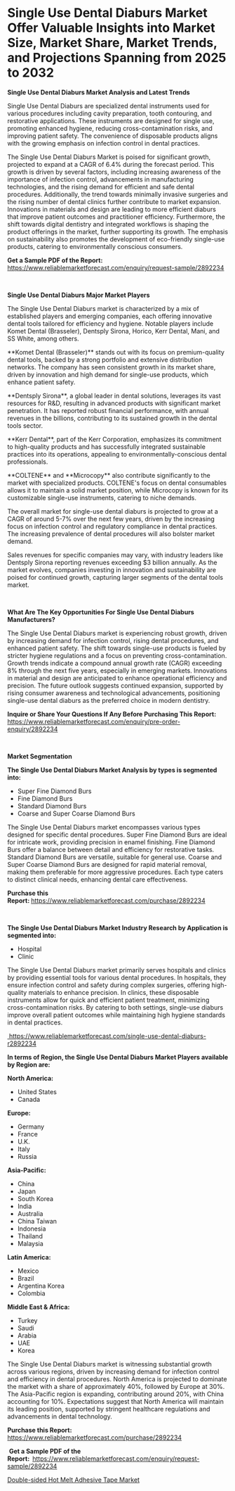 <p><h1>Single Use Dental Diaburs Market Offer Valuable Insights into Market Size, Market Share, Market Trends, and Projections Spanning from 2025 to 2032</h1></p><p><strong>Single Use Dental Diaburs Market Analysis and Latest Trends</strong></p>
<p><p>Single Use Dental Diaburs are specialized dental instruments used for various procedures including cavity preparation, tooth contouring, and restorative applications. These instruments are designed for single use, promoting enhanced hygiene, reducing cross-contamination risks, and improving patient safety. The convenience of disposable products aligns with the growing emphasis on infection control in dental practices.</p><p>The Single Use Dental Diaburs Market is poised for significant growth, projected to expand at a CAGR of 6.4% during the forecast period. This growth is driven by several factors, including increasing awareness of the importance of infection control, advancements in manufacturing technologies, and the rising demand for efficient and safe dental procedures. Additionally, the trend towards minimally invasive surgeries and the rising number of dental clinics further contribute to market expansion. Innovations in materials and design are leading to more efficient diaburs that improve patient outcomes and practitioner efficiency. Furthermore, the shift towards digital dentistry and integrated workflows is shaping the product offerings in the market, further supporting its growth. The emphasis on sustainability also promotes the development of eco-friendly single-use products, catering to environmentally conscious consumers.</p></p>
<p><strong>Get a Sample PDF of the Report:&nbsp;</strong> <a href="https://www.reliablemarketforecast.com/enquiry/request-sample/2892234?utm_campaign=2277&utm_medium=2&utm_source=Github&utm_content=ia&utm_term=15032025&utm_id=single-use-dental-diaburs">https://www.reliablemarketforecast.com/enquiry/request-sample/2892234</a></p>
<p>&nbsp;</p>
<p><strong>Single Use Dental Diaburs Major Market Players</strong></p>
<p><p>The Single Use Dental Diaburs market is characterized by a mix of established players and emerging companies, each offering innovative dental tools tailored for efficiency and hygiene. Notable players include Komet Dental (Brasseler), Dentsply Sirona, Horico, Kerr Dental, Mani, and SS White, among others.</p><p>**Komet Dental (Brasseler)** stands out with its focus on premium-quality dental tools, backed by a strong portfolio and extensive distribution networks. The company has seen consistent growth in its market share, driven by innovation and high demand for single-use products, which enhance patient safety.</p><p>**Dentsply Sirona**, a global leader in dental solutions, leverages its vast resources for R&D, resulting in advanced products with significant market penetration. It has reported robust financial performance, with annual revenues in the billions, contributing to its sustained growth in the dental tools sector.</p><p>**Kerr Dental**, part of the Kerr Corporation, emphasizes its commitment to high-quality products and has successfully integrated sustainable practices into its operations, appealing to environmentally-conscious dental professionals.</p><p>**COLTENE** and **Microcopy** also contribute significantly to the market with specialized products. COLTENE's focus on dental consumables allows it to maintain a solid market position, while Microcopy is known for its customizable single-use instruments, catering to niche demands.</p><p>The overall market for single-use dental diaburs is projected to grow at a CAGR of around 5-7% over the next few years, driven by the increasing focus on infection control and regulatory compliance in dental practices. The increasing prevalence of dental procedures will also bolster market demand.</p><p>Sales revenues for specific companies may vary, with industry leaders like Dentsply Sirona reporting revenues exceeding $3 billion annually. As the market evolves, companies investing in innovation and sustainability are poised for continued growth, capturing larger segments of the dental tools market.</p></p>
<p>&nbsp;</p>
<p><strong>What Are The Key Opportunities For Single Use Dental Diaburs Manufacturers?</strong></p>
<p><p>The Single Use Dental Diaburs market is experiencing robust growth, driven by increasing demand for infection control, rising dental procedures, and enhanced patient safety. The shift towards single-use products is fueled by stricter hygiene regulations and a focus on preventing cross-contamination. Growth trends indicate a compound annual growth rate (CAGR) exceeding 8% through the next five years, especially in emerging markets. Innovations in material and design are anticipated to enhance operational efficiency and precision. The future outlook suggests continued expansion, supported by rising consumer awareness and technological advancements, positioning single-use dental diaburs as the preferred choice in modern dentistry.</p></p>
<p><strong>Inquire or Share Your Questions If Any Before Purchasing This Report:</strong> <a href="https://www.reliablemarketforecast.com/enquiry/pre-order-enquiry/2892234?utm_campaign=2277&utm_medium=2&utm_source=Github&utm_content=ia&utm_term=15032025&utm_id=single-use-dental-diaburs">https://www.reliablemarketforecast.com/enquiry/pre-order-enquiry/2892234</a></p>
<p>&nbsp;</p>
<p><strong>Market Segmentation</strong></p>
<p><strong>The Single Use Dental Diaburs Market Analysis by types is segmented into:</strong></p>
<p><ul><li>Super Fine Diamond Burs</li><li>Fine Diamond Burs</li><li>Standard Diamond Burs</li><li>Coarse and Super Coarse Diamond Burs</li></ul></p>
<p><p>The Single Use Dental Diaburs market encompasses various types designed for specific dental procedures. Super Fine Diamond Burs are ideal for intricate work, providing precision in enamel finishing. Fine Diamond Burs offer a balance between detail and efficiency for restorative tasks. Standard Diamond Burs are versatile, suitable for general use. Coarse and Super Coarse Diamond Burs are designed for rapid material removal, making them preferable for more aggressive procedures. Each type caters to distinct clinical needs, enhancing dental care effectiveness.</p></p>
<p><strong>Purchase this Report:&nbsp;</strong><a href="https://www.reliablemarketforecast.com/purchase/2892234?utm_campaign=2277&utm_medium=2&utm_source=Github&utm_content=ia&utm_term=15032025&utm_id=single-use-dental-diaburs">https://www.reliablemarketforecast.com/purchase/2892234</a></p>
<p>&nbsp;</p>
<p><strong>The Single Use Dental Diaburs Market Industry Research by Application is segmented into:</strong></p>
<p><ul><li>Hospital</li><li>Clinic</li></ul></p>
<p><p>The Single Use Dental Diaburs market primarily serves hospitals and clinics by providing essential tools for various dental procedures. In hospitals, they ensure infection control and safety during complex surgeries, offering high-quality materials to enhance precision. In clinics, these disposable instruments allow for quick and efficient patient treatment, minimizing cross-contamination risks. By catering to both settings, single-use diaburs improve overall patient outcomes while maintaining high hygiene standards in dental practices.</p></p>
<p><a href="https://www.reliablemarketforecast.com/single-use-dental-diaburs-r2892234?utm_campaign=2277&utm_medium=2&utm_source=Github&utm_content=ia&utm_term=15032025&utm_id=single-use-dental-diaburs">&nbsp;https://www.reliablemarketforecast.com/single-use-dental-diaburs-r2892234</a></p>
<p><strong>In terms of Region, the Single Use Dental Diaburs Market Players available by Region are:</strong></p>
<p>
    <p> <strong> North America: </strong>
        <ul>
            <li>United States</li>
            <li>Canada</li>
        </ul>
        </p> 
    <p> <strong> Europe: </strong>
        <ul>
            <li>Germany</li>
            <li>France</li>
            <li>U.K.</li>
            <li>Italy</li>
            <li>Russia</li>
        </ul>
        </p> 
    <p> <strong> Asia-Pacific: </strong>
        <ul>
            <li>China</li>
            <li>Japan</li>
            <li>South Korea</li>
            <li>India</li>
            <li>Australia</li>
            <li>China Taiwan</li>
            <li>Indonesia</li>
            <li>Thailand</li>
            <li>Malaysia</li>
        </ul>
        </p> 
    <p> <strong> Latin America: </strong>
        <ul>
            <li>Mexico</li>
            <li>Brazil</li>
            <li>Argentina Korea</li>
            <li>Colombia</li>
        </ul>
        </p> 
    <p> <strong> Middle East & Africa: </strong>
        <ul>
            <li>Turkey</li>
            <li>Saudi</li>
            <li>Arabia</li>
            <li>UAE</li>
            <li>Korea</li>
        </ul>
    </p>
    </p>
<p><p>The Single Use Dental Diaburs market is witnessing substantial growth across various regions, driven by increasing demand for infection control and efficiency in dental procedures. North America is projected to dominate the market with a share of approximately 40%, followed by Europe at 30%. The Asia-Pacific region is expanding, contributing around 20%, with China accounting for 10%. Expectations suggest that North America will maintain its leading position, supported by stringent healthcare regulations and advancements in dental technology.</p></p>
<p><strong>Purchase this Report: </strong><a href="https://www.reliablemarketforecast.com/purchase/2892234?utm_campaign=2277&utm_medium=2&utm_source=Github&utm_content=ia&utm_term=15032025&utm_id=single-use-dental-diaburs">https://www.reliablemarketforecast.com/purchase/2892234</a></p>
<p>&nbsp;<strong>Get a Sample PDF of the Report:&nbsp;&nbsp;</strong><a href="https://www.reliablemarketforecast.com/enquiry/request-sample/2892234?utm_campaign=2277&utm_medium=2&utm_source=Github&utm_content=ia&utm_term=15032025&utm_id=single-use-dental-diaburs">https://www.reliablemarketforecast.com/enquiry/request-sample/2892234</a></p>
<p><strong></strong></p>
<p><p><a href="https://github.com/DixieGrimes/Market-Research-Report-List-1/blob/main/double-sided-hot-melt-adhesive-tape-market.md?utm_campaign=2277&utm_medium=2&utm_source=Github&utm_content=ia&utm_term=15032025&utm_id=single-use-dental-diaburs">Double-sided Hot Melt Adhesive Tape Market</a></p></p>
